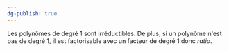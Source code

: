```yaml
---
dg-publish: true
---
```


Les polynômes de degré 1 sont irréductibles.
De plus, si un polynôme n'est pas de degré $1$, il est factorisable avec un facteur de degré $1$ donc *ratio*.

